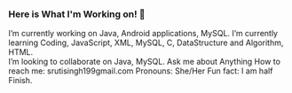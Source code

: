 ### Here is What I'm Working on! 👋


 I’m currently working on Java, Android applications, MySQL.
 I’m currently learning Coding, JavaScript, XML, MySQL, C, DataStructure and Algorithm, HTML.  
 I’m looking to collaborate on Java, MySQL.
 Ask me about Anything
 How to reach me: srutisingh199gmail.com 
 Pronouns: She/Her
 Fun fact: I am half Finish.

